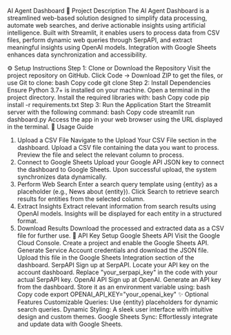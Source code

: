 AI Agent Dashboard
📜 Project Description
The AI Agent Dashboard is a streamlined web-based solution designed to simplify data processing, automate web searches, and derive actionable insights using artificial intelligence. Built with Streamlit, it enables users to process data from CSV files, perform dynamic web queries through SerpAPI, and extract meaningful insights using OpenAI models. Integration with Google Sheets enhances data synchronization and accessibility.

⚙️ Setup Instructions
Step 1: Clone or Download the Repository
Visit the project repository on GitHub.
Click Code → Download ZIP to get the files, or use Git to clone:
bash
Copy code
git clone <repository-url>
Step 2: Install Dependencies
Ensure Python 3.7+ is installed on your machine.
Open a terminal in the project directory.
Install the required libraries with:
bash
Copy code
pip install -r requirements.txt
Step 3: Run the Application
Start the Streamlit server with the following command:
bash
Copy code
streamlit run dashboard.py
Access the app in your web browser using the URL displayed in the terminal.
🧭 Usage Guide
1. Upload a CSV File
Navigate to the Upload Your CSV File section in the dashboard.
Upload a CSV file containing the data you want to process.
Preview the file and select the relevant column to process.
2. Connect to Google Sheets
Upload your Google API JSON key to connect the dashboard to Google Sheets.
Upon successful upload, the system synchronizes data dynamically.
3. Perform Web Search
Enter a search query template using {entity} as a placeholder (e.g., News about {entity}).
Click Search to retrieve search results for entities from the selected column.
4. Extract Insights
Extract relevant information from search results using OpenAI models.
Insights will be displayed for each entity in a structured format.
5. Download Results
Download the processed and extracted data as a CSV file for further use.
🔑 API Key Setup
Google Sheets API
Visit the Google Cloud Console.
Create a project and enable the Google Sheets API.
Generate Service Account credentials and download the JSON file.
Upload this file in the Google Sheets Integration section of the dashboard.
SerpAPI
Sign up at SerpAPI.
Locate your API key on the account dashboard.
Replace "your_serpapi_key" in the code with your actual SerpAPI key.
OpenAI API
Sign up at OpenAI.
Generate an API key from the dashboard.
Store it as an environment variable using:
bash
Copy code
export OPENAI_API_KEY="your_openai_key"
✨ Optional Features
Customizable Queries: Use {entity} placeholders for dynamic search queries.
Dynamic Styling: A sleek user interface with intuitive design and custom themes.
Google Sheets Sync: Effortlessly integrate and update data with Google Sheets.
